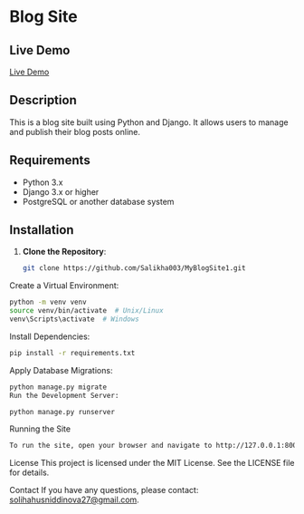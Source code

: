 # Blog Site

## Live Demo

[Live Demo](https://github.com/Salikha003/MyBlogSite1/raw/master/blogsite_demo.mp4)





## Description
This is a blog site built using Python and Django. It allows users to manage and publish their blog posts online.

## Requirements
- Python 3.x
- Django 3.x or higher
- PostgreSQL or another database system

## Installation
1. **Clone the Repository**:
   ```sh
   git clone https://github.com/Salikha003/MyBlogSite1.git
   ```
Create a Virtual Environment:
```sh
python -m venv venv
source venv/bin/activate  # Unix/Linux
venv\Scripts\activate  # Windows
```

Install Dependencies:
```sh
pip install -r requirements.txt
```
Apply Database Migrations:
```sh
python manage.py migrate
Run the Development Server:
```

```sh
python manage.py runserver
```

Running the Site
```sh
To run the site, open your browser and navigate to http://127.0.0.1:8000.
```

License
This project is licensed under the MIT License. See the LICENSE file for details.

Contact
If you have any questions, please contact: solihahusniddinova27@gmail.com.
